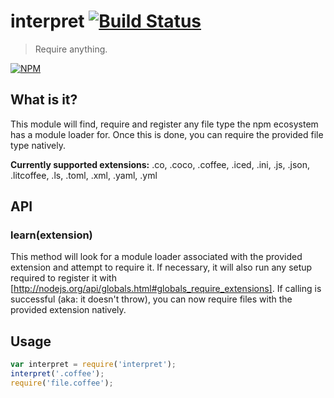 # interpret [![Build Status](https://secure.travis-ci.org/tkellen/node-interpret.png)](http://travis-ci.org/tkellen/node-interpret)
> Require anything.

[![NPM](https://nodei.co/npm/interpret.png)](https://nodei.co/npm/interpret/)

## What is it?
This module will find, require and register any file type the npm ecosystem has a module loader for.  Once this is done, you can require the provided file type natively.

**Currently supported extensions:**
.co, .coco, .coffee, .iced, .ini, .js, .json, .litcoffee, .ls, .toml, .xml, .yaml, .yml

## API

### learn(extension)
This method will look for a module loader associated with the provided extension and attempt to require it.  If necessary, it will also run any setup required to register it with [http://nodejs.org/api/globals.html#globals_require_extensions].  If calling is successful (aka: it doesn't throw), you can now require files with the provided extension natively.

## Usage
```js
var interpret = require('interpret');
interpret('.coffee');
require('file.coffee');
```
